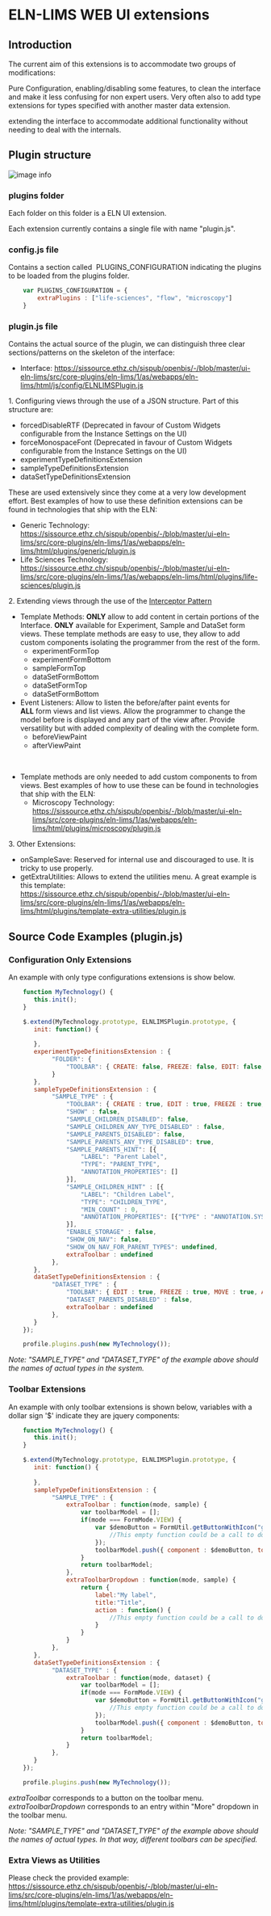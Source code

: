 ELN-LIMS WEB UI extensions
==========================

## Introduction

The current aim of this extensions is to accommodate two groups of
modifications:

Pure Configuration, enabling/disabling some features, to clean the
interface and make it less confusing for non expert users. Very often
also to add type extensions for types specified with another master data
extension.

extending the interface to accommodate additional functionality without
needing to deal with the internals.

## Plugin structure

![image info](img/128.png)

### plugins folder

Each folder on this folder is a ELN UI extension.

Each extension currently contains a single file with name "plugin.js".

### config.js file

Contains a section called  PLUGINS\_CONFIGURATION indicating the plugins
to be loaded from the plugins folder.

```js
    var PLUGINS_CONFIGURATION = {
        extraPlugins : ["life-sciences", "flow", "microscopy"]
    }
```

### plugin.js file

Contains the actual source of the plugin, we can distinguish three clear
sections/patterns on the skeleton of the interface:

-   Interface:
    <https://sissource.ethz.ch/sispub/openbis/-/blob/master/ui-eln-lims/src/core-plugins/eln-lims/1/as/webapps/eln-lims/html/js/config/ELNLIMSPlugin.js>

1. Configuring views through the use of a JSON structure. Part of this
structure are:

-   forcedDisableRTF (Deprecated in favour of Custom Widgets
    configurable from the Instance Settings on the UI)
-   forceMonospaceFont (Deprecated in favour of Custom Widgets
    configurable from the Instance Settings on the UI)
-   experimentTypeDefinitionsExtension
-   sampleTypeDefinitionsExtension
-   dataSetTypeDefinitionsExtension

These are used extensively since they come at a very low development
effort. Best examples of how to use these definition extensions can be
found in technologies that ship with the ELN:

-   Generic Technology:
    <https://sissource.ethz.ch/sispub/openbis/-/blob/master/ui-eln-lims/src/core-plugins/eln-lims/1/as/webapps/eln-lims/html/plugins/generic/plugin.js>
-   Life Sciences Technology:
    <https://sissource.ethz.ch/sispub/openbis/-/blob/master/ui-eln-lims/src/core-plugins/eln-lims/1/as/webapps/eln-lims/html/plugins/life-sciences/plugin.js>

2\. Extending views through the use of the [Interceptor
Pattern](https://en.wikipedia.org/wiki/Interceptor_pattern)

-   Template Methods: **ONLY** allow to add content in certain portions
    of the Interface. **ONLY** available for Experiment, Sample and
    DataSet form views. These template methods are easy to use, they
    allow to add custom components isolating the programmer from the
    rest of the form.
    -   experimentFormTop
    -   experimentFormBottom
    -   sampleFormTop
    -   dataSetFormBottom
    -   dataSetFormTop
    -   dataSetFormBottom
-   Event Listeners: Allow to listen the before/after paint events for
    **ALL** form views and list views. Allow the programmer to change
    the model before is displayed and any part of the view after.
    Provide versatility but with added complexity of dealing with the
    complete form.
    -   beforeViewPaint
    -   afterViewPaint

 

-   Template methods are only needed to add custom components to from
    views. Best examples of how to use these can be found in
    technologies that ship with the ELN:
    -   Microscopy Technology:
        <https://sissource.ethz.ch/sispub/openbis/-/blob/master/ui-eln-lims/src/core-plugins/eln-lims/1/as/webapps/eln-lims/html/plugins/microscopy/plugin.js> 

3\. Other Extensions:

-   onSampleSave: Reserved for internal use and discouraged to use. It
    is tricky to use properly.
-   getExtraUtilities: Allows to extend the utilities menu. A great
    example is this template:
    <https://sissource.ethz.ch/sispub/openbis/-/blob/master/ui-eln-lims/src/core-plugins/eln-lims/1/as/webapps/eln-lims/html/plugins/template-extra-utilities/plugin.js>

## Source Code Examples (plugin.js)

### Configuration Only Extensions

An example with only type configurations extensions is show below.

```js
    function MyTechnology() {
       this.init();
    }

    $.extend(MyTechnology.prototype, ELNLIMSPlugin.prototype, {
       init: function() {
       
       },
       experimentTypeDefinitionsExtension : {
            "FOLDER": {
                "TOOLBAR": { CREATE: false, FREEZE: false, EDIT: false, MOVE: false, DELETE: false, UPLOAD_DATASET: false, UPLOAD_DATASET_HELPER: false, EXPORT_ALL: false, EXPORT_METADATA: true }
            }
       },
       sampleTypeDefinitionsExtension : {
            "SAMPLE_TYPE" : {
                "TOOLBAR": { CREATE : true, EDIT : true, FREEZE : true, MOVE : true, COPY: true, DELETE : true, PRINT: true, HIERARCHY_GRAPH : true, HIERARCHY_TABLE : true, UPLOAD_DATASET : true, UPLOAD_DATASET_HELPER : true, EXPORT_ALL : true, EXPORT_METADATA : true, TEMPLATES : true, BARCODE : true },
                "SHOW" : false,
                "SAMPLE_CHILDREN_DISABLED": false,
                "SAMPLE_CHILDREN_ANY_TYPE_DISABLED" : false,
                "SAMPLE_PARENTS_DISABLED": false,
                "SAMPLE_PARENTS_ANY_TYPE_DISABLED": true,
                "SAMPLE_PARENTS_HINT": [{
                    "LABEL": "Parent Label",
                    "TYPE": "PARENT_TYPE",
                    "ANNOTATION_PROPERTIES": []
                }],
                "SAMPLE_CHILDREN_HINT" : [{
                    "LABEL": "Children Label",
                    "TYPE": "CHILDREN_TYPE",
                    "MIN_COUNT" : 0,
                    "ANNOTATION_PROPERTIES": [{"TYPE" : "ANNOTATION.SYSTEM.COMMENTS", "MANDATORY" : false }]
                }],
                "ENABLE_STORAGE" : false,
                "SHOW_ON_NAV": false,
                "SHOW_ON_NAV_FOR_PARENT_TYPES": undefined,
                extraToolbar : undefined
            },
       },
       dataSetTypeDefinitionsExtension : {
            "DATASET_TYPE" : {
                "TOOLBAR": { EDIT : true, FREEZE : true, MOVE : true, ARCHIVE : true, DELETE : true, HIERARCHY_TABLE : true, EXPORT_ALL : true, EXPORT_METADATA : true },
                "DATASET_PARENTS_DISABLED" : false,
                extraToolbar : undefined
            },
       }
    });

    profile.plugins.push(new MyTechnology());
```

*Note: "SAMPLE_TYPE" and "DATASET_TYPE" of the example above should the names of actual types in the system.* 

### Toolbar Extensions

An example with only toolbar extensions is shown below, variables with a
dollar sign '$' indicate they are jquery components:

```js
    function MyTechnology() {
       this.init();
    }

    $.extend(MyTechnology.prototype, ELNLIMSPlugin.prototype, {
       init: function() {
       
       },
       sampleTypeDefinitionsExtension : {
            "SAMPLE_TYPE" : {
                extraToolbar : function(mode, sample) {
                    var toolbarModel = [];
                    if(mode === FormMode.VIEW) {
                        var $demoButton = FormUtil.getButtonWithIcon("glyphicon-heart", function () {
                            //This empty function could be a call to do something in particular
                        });
                        toolbarModel.push({ component : $demoButton, tooltip: "Demo" });
                    }
                    return toolbarModel;
                },
                extraToolbarDropdown : function(mode, sample) {
                    return { 
                        label:"My label",
                        title:"Title",
                        action : function() {
                            //This empty function could be a call to do something in particular
                        }
                    }
                }
            },
       },
       dataSetTypeDefinitionsExtension : {
            "DATASET_TYPE" : {
                extraToolbar : function(mode, dataset) {
                    var toolbarModel = [];
                    if(mode === FormMode.VIEW) {
                        var $demoButton = FormUtil.getButtonWithIcon("glyphicon-heart", function () { 
                            //This empty function could be a call to do something in particular
                        });
                        toolbarModel.push({ component : $demoButton, tooltip: "Demo" });
                    }
                    return toolbarModel;
                }
            },
       }
    });

    profile.plugins.push(new MyTechnology());
```

*extraToolbar* corresponds to a button on the toolbar menu.
*extraToolbarDropdown* corresponds to an entry within "More" dropdown in the toolbar menu. 

*Note: "SAMPLE_TYPE" and "DATASET_TYPE" of the example above should the names of actual types. In that way, different toolbars can be specified.*

### Extra Views as Utilities

Please check the provided example:
<https://sissource.ethz.ch/sispub/openbis/-/blob/master/ui-eln-lims/src/core-plugins/eln-lims/1/as/webapps/eln-lims/html/plugins/template-extra-utilities/plugin.js>
